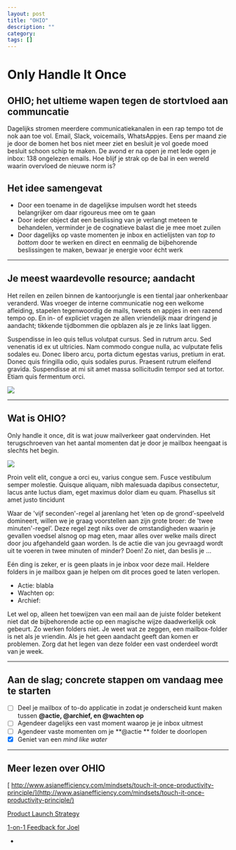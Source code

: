 ```yaml
---
layout: post
title: "OHIO"
description: ""
category: 
tags: []
---
```


# Only Handle It Once

## OHIO; het ultieme wapen tegen de stortvloed aan communcatie

Dagelijks stromen meerdere communicatiekanalen in een rap tempo tot de nok aan toe vol. Email, Slack, voicemails, WhatsAppjes. Eens per maand zie je door de bomen het bos niet meer ziet en besluit je vol goede moed besluit schoon schip te maken. De avond er na open je met lede ogen je inbox: 138 ongelezen emails. Hoe blijf je strak op de bal in een wereld waarin overvloed de nieuwe norm is?

## Het idee samengevat 

- Door een toename in de dagelijkse impulsen wordt het steeds belangrijker om daar rigoureus mee om te gaan
- Door ieder object dat een beslissing van je verlangt meteen te behandelen, verminder je de cognatieve balast die je mee moet zuilen
- Door dagelijks op vaste momenten je inbox en actielijsten van _top to bottom_ door te werken en direct en eenmalig de bijbehorende beslissingen te maken, bewaar je energie voor écht werk

---

## Je meest waardevolle resource; aandacht

Het reilen en zeilen binnen de kantoorjungle is een tiental jaar onherkenbaar veranderd. Was vroeger de interne communicatie nog een welkome afleiding, stapelen tegenwoordig de mails, tweets en appjes in een razend tempo op. En in- of expliciet vragen ze allen vriendelijk maar dringend je aandacht; tikkende tijdbommen die opblazen als je ze links laat liggen.

Suspendisse in leo quis tellus volutpat cursus. Sed in rutrum arcu. Sed venenatis id ex ut ultricies. Nam commodo congue nulla, ac vulputate felis sodales eu. Donec libero arcu, porta dictum egestas varius, pretium in erat. Donec quis fringilla odio, quis sodales purus. Praesent rutrum eleifend gravida. Suspendisse at mi sit amet massa sollicitudin tempor sed at tortor. Etiam quis fermentum orci.

![](https://www.notion.so/front/irene-docs.png)

---

## Wat is OHIO?

Only handle it once, dit is wat jouw mailverkeer gaat ondervinden. Het terugschroeven van het aantal momenten dat je door je mailbox heengaat is slechts het begin.

![](https://www.notion.so/front/irene-wikis.png)

Proin velit elit, congue a orci eu, varius congue sem. Fusce vestibulum semper molestie. Quisque aliquam, nibh malesuada dapibus consectetur, lacus ante luctus diam, eget maximus dolor diam eu quam. Phasellus sit amet justo tincidunt

Waar de 'vijf seconden'-regel al jarenlang het ‘eten op de grond’-speelveld domineert, willen we je graag voorstellen aan zijn grote broer: de 'twee minuten'-regel’. Deze regel zegt niks over de omstandigheden waarin je gevallen voedsel alsnog op mag eten, maar alles over welke mails direct door jou afgehandeld gaan worden. Is de actie die van jou gevraagd wordt uit te voeren in twee minuten of minder? Doen! Zo niet, dan beslis je …

Eén ding is zeker, er is geen plaats in je inbox voor deze mail. Heldere folders in je mailbox gaan je helpen om dit proces goed te laten verlopen. 

- Actie: blabla
- Wachten op: 
- Archief: 

Let wel op, alleen het toewijzen van een mail aan de juiste folder betekent niet dat de bijbehorende actie op een magische wijze daadwerkelijk ook gebeurt. Zo werken folders niet. Je weet wat ze zeggen, een mailbox-folder is net als je vriendin. Als je het geen aandacht geeft dan komen er problemen. Zorg dat het legen van deze folder een vast onderdeel wordt van je week. 

---

## Aan de slag; concrete stappen om vandaag mee te starten

- [ ]  Deel je mailbox of to-do applicatie in zodat je onderscheid kunt maken tussen **@actie, @archief, en @wachten op** 
- [ ]  Agendeer dagelijks een vast moment waarop je je inbox uitmest 
- [ ]  Agendeer vaste momenten om je **@actie ** folder te doorlopen
- [x]  Geniet van een _mind like water_ 

---

## Meer lezen over OHIO

[ [http://www.asianefficiency.com/mindsets/touch-it-once-productivity-principle/](http://www.asianefficiency.com/mindsets/touch-it-once-productivity-principle/) ](./http-www-asianefficiency-com-mindsets-touch-it-once-productivity-principle-f2e7b1f068c646c189083b1fa90c4dd2.md)

[Product Launch Strategy](./Product-Launch-Strategy-cdb6dc5c6672417bae73950b00f3a2ca.md)

[1-on-1 Feedback for Joel](./1-on-1-Feedback-for-Joel-661d3d94b4024203b1c1c18b92fe25c4.md)

-
